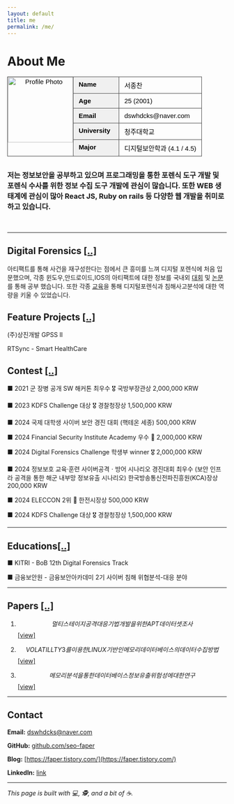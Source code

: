 ```yaml
---
layout: default
title: me
permalink: /me/
---
```


<style>
  .resume-header {
    width: 100%;
    max-width: 800px;
    border-collapse: collapse;
    margin-bottom: 30px;
    font-family: Arial, sans-serif;
    font-size: 15px;
    color: #000;
  }

  .resume-header td {
    border: 1px solid #444;
    padding: 8px 12px;
    vertical-align: top;
  }

  .resume-photo {
    width: 150px;
    object-fit: cover;
    display: block;
  }

  .resume-label {
    width: 80px;
    font-weight: bold;
    background-color: #f0f0f0;
  }
  .p{
    padding:0px !important;
  }
</style>

# <a name="top"></a>About Me

<table class="resume-header">
  <tr>
    <td rowspan="5" style="width: 100px; text-align: center;" class="p">
      <img src="https://faper2.notion.site/image/attachment%3A4a7c1131-54a1-44cc-a72b-b28dc93ed608%3Ae4_%EC%84%9C%EC%A2%85%EC%B0%AC_%EC%B7%A8%EC%97%85%EB%B0%98%EB%AA%85.jpg?table=block&id=1aec1f21-d119-8026-9b4d-d667848d0c3d&spaceId=cd485a0c-9bcc-4cc8-9808-b661dd831ab4&width=380&userId=&cache=v2" class="resume-photo" alt="Profile Photo">
    </td>
    <td class="resume-label">Name</td>
    <td>서종찬</td>
  </tr>
  <tr>
    <td class="resume-label">Age</td>
    <td>25 (2001)</td>
  </tr>
  <tr>
    <td class="resume-label">Email</td>
    <td>dswhdcks@naver.com</td>
  </tr>
  <tr>
    <td class="resume-label">University</td>
    <td>청주대학교</td>
  </tr>
  <tr>
    <td class="resume-label">Major</td>
    <td>디지털보안학과 (4.1 / 4.5)</td>
  </tr>
</table>

### 저는 정보보안을 공부하고 있으며 프로그래밍을 통한 포렌식 도구 개발 및 포렌식 수사를 위한 정보 수집 도구 개발에 관심이 많습니다. 또한 WEB 생태계에 관심이 많아 React JS, Ruby on rails 등 다양한 웹 개발을 취미로 하고 있습니다.

<br>

<hr>

## Digital Forensics [[..]](#top)

아티팩트를 통해 사건을 재구성한다는 점에서 큰 흥미를 느껴 디지털 포렌식에 처음 입문했으며, 각종 윈도우,안드로이드,IOS의 아티팩트에 대한 정보를 국내외 [대회](#ctf) 및 [논문](#paper)를 통해 공부 했습니다. 또한 각종 [교육](#edu)을 통해 디지털포렌식과 침해사고분석에 대한 역량을 키울 수 있었습니다.

## Feature Projects [[..]](#top)

(주)상진개발 GPSS II

RTSync - Smart HealthCare

## Contest <a name='ctf'></a>[[..]](#top)

■ 2021 군 장병 공개 SW 해커톤 최우수 🎖️ 국방부장관상 2,000,000 KRW

■ 2023 KDFS Challenge 대상 🎖️ 경찰청장상 1,500,000 KRW

■ 2024 국제 대학생 사이버 보안 경진 대회 (핵테온 세종) 500,000 KRW

■ 2024 Financial Security Institute Academy 우수 🥈 2,000,000 KRW

■ 2024 Digital Forensics Challenge 학생부 winner 🎖️ 2,000,000 KRW

■ 2024 정보보호 교육·훈련 사이버공격ㆍ방어 시나리오 경진대회 최우수 (보안 인프라 공격을 통한 해군 내부망 정보유출 시나리오) 한국방송통신전파진흥원(KCA)장상 200,000 KRW

■ 2024 ELECCON 2위 🥈 한전시장상 500,000 KRW

■ 2024 KDFS Challenge 대상 🎖️ 경찰청장상 1,500,000 KRW

---

## Educations<a name="edu"></a>[[..]](#top)

■ KITRI - BoB 12th Digital Forensics Track

■ 금융보안원 - 금융보안아카데미 2기 사이버 침해 위협분석-대응 분야

---

## Papers [[..]](#paper)

1. $$ 멀티 스테이지 공격 대응기법 개발을 위한 APT 데이터셋 조사 $$ [[view]]()

2. $$ VOLATILLTY3를 이용한 LINUX 기반 인메모리 데이터베이스의 데이터 수집 방법 $$ [[view]]()

3. $$ 메모리 분석을 통한 데이터베이스 정보유출 위험성에 대한 연구 $$ [[view]]()

---

## Contact

**Email:** dswhdcks@naver.com

**GitHub:** [github.com/seo-faper](https://github.com/seo-faper)

**Blog:** [https://faper.tistory.com/](https://faper.tistory.com/)

**LinkedIn:** [link](https://www.linkedin.com/in/jongchan-seo-61b71a240/)

---

_This page is built with 💻, 🕵️, and a bit of ☕._
